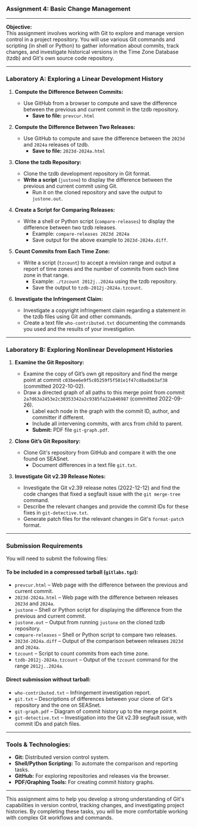 ### Assignment 4: Basic Change Management

---

**Objective:**  
This assignment involves working with Git to explore and manage version control in a project repository. You will use various Git commands and scripting (in shell or Python) to gather information about commits, track changes, and investigate historical versions in the Time Zone Database (tzdb) and Git's own source code repository.

---

### **Laboratory A: Exploring a Linear Development History**

1. **Compute the Difference Between Commits:**
   - Use GitHub from a browser to compute and save the difference between the previous and current commit in the tzdb repository.
     - **Save to file:** `prevcur.html`
   
2. **Compute the Difference Between Two Releases:**
   - Use GitHub to compute and save the difference between the `2023d` and `2024a` releases of tzdb.
     - **Save to file:** `2023d-2024a.html`
   
3. **Clone the tzdb Repository:**
   - Clone the tzdb development repository in Git format.
   - **Write a script** (`justone`) to display the difference between the previous and current commit using Git.
     - Run it on the cloned repository and save the output to `justone.out`.
   
4. **Create a Script for Comparing Releases:**
   - Write a shell or Python script (`compare-releases`) to display the difference between two tzdb releases.
     - Example: `compare-releases 2023d 2024a`
     - Save output for the above example to `2023d-2024a.diff`.
   
5. **Count Commits from Each Time Zone:**
   - Write a script (`tzcount`) to accept a revision range and output a report of time zones and the number of commits from each time zone in that range.
     - Example: `./tzcount 2012j..2024a` using the tzdb repository.
     - Save the output to `tzdb-2012j-2024a.tzcount`.

6. **Investigate the Infringement Claim:**
   - Investigate a copyright infringement claim regarding a statement in the tzdb files using Git and other commands.
   - Create a text file `who-contributed.txt` documenting the commands you used and the results of your investigation.
   
---

### **Laboratory B: Exploring Nonlinear Development Histories**

1. **Examine the Git Repository:**
   - Examine the copy of Git’s own git repository and find the merge point at commit `c03bee6e9f5c05259f5f501e1f47cd8adb63af38` (committed 2022-10-02).
   - Draw a directed graph of all paths to this merge point from commit `2a7d63a2453e2c30353342a2c9385fa22a846987` (committed 2022-09-26).
     - Label each node in the graph with the commit ID, author, and committer if different.
     - Include all intervening commits, with arcs from child to parent.
     - **Submit:** PDF file `git-graph.pdf`.

2. **Clone Git’s Git Repository:**
   - Clone Git's repository from GitHub and compare it with the one found on SEASnet.
     - Document differences in a text file `git.txt`.

3. **Investigate Git v2.39 Release Notes:**
   - Investigate the Git v2.39 release notes (2022-12-12) and find the code changes that fixed a segfault issue with the `git merge-tree` command.
   - Describe the relevant changes and provide the commit IDs for these fixes in `git-detective.txt`.
   - Generate patch files for the relevant changes in Git's `format-patch` format.
   
---

### **Submission Requirements**

You will need to submit the following files:

#### **To be included in a compressed tarball (`gitlabs.tgz`):**
- `prevcur.html` – Web page with the difference between the previous and current commit.
- `2023d-2024a.html` – Web page with the difference between releases `2023d` and `2024a`.
- `justone` – Shell or Python script for displaying the difference from the previous and current commit.
- `justone.out` – Output from running `justone` on the cloned tzdb repository.
- `compare-releases` – Shell or Python script to compare two releases.
- `2023d-2024a.diff` – Output of the comparison between releases `2023d` and `2024a`.
- `tzcount` – Script to count commits from each time zone.
- `tzdb-2012j-2024a.tzcount` – Output of the `tzcount` command for the range `2012j..2024a`.

#### **Direct submission without tarball:**
- `who-contributed.txt` – Infringement investigation report.
- `git.txt` – Descriptions of differences between your clone of Git's repository and the one on SEASnet.
- `git-graph.pdf` – Diagram of commit history up to the merge point `M`.
- `git-detective.txt` – Investigation into the Git v2.39 segfault issue, with commit IDs and patch files.

---

### **Tools & Technologies:**
- **Git:** Distributed version control system.
- **Shell/Python Scripting:** To automate the comparison and reporting tasks.
- **GitHub:** For exploring repositories and releases via the browser.
- **PDF/Graphing Tools:** For creating commit history graphs.

---

This assignment aims to help you develop a strong understanding of Git's capabilities in version control, tracking changes, and investigating project histories. By completing these tasks, you will be more comfortable working with complex Git workflows and commands.
